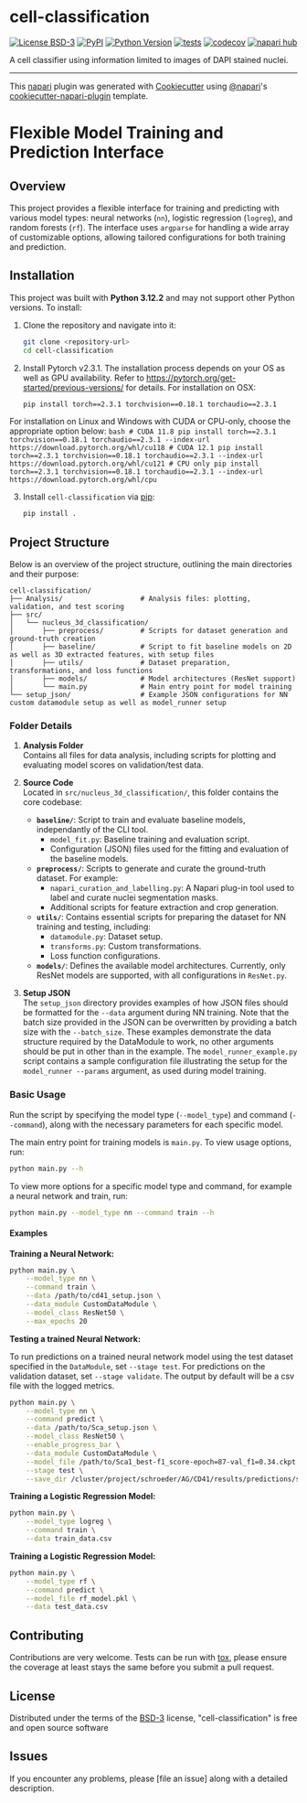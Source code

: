 # cell-classification

[![License BSD-3](https://img.shields.io/pypi/l/cell-classification.svg?color=green)](https://github.com/agreic/cell-classification/raw/main/LICENSE)
[![PyPI](https://img.shields.io/pypi/v/cell-classification.svg?color=green)](https://pypi.org/project/cell-classification)
[![Python Version](https://img.shields.io/pypi/pyversions/cell-classification.svg?color=green)](https://python.org)
[![tests](https://github.com/agreic/cell-classification/workflows/tests/badge.svg)](https://github.com/agreic/cell-classification/actions)
[![codecov](https://codecov.io/gh/agreic/cell-classification/branch/main/graph/badge.svg)](https://codecov.io/gh/agreic/cell-classification)
[![napari hub](https://img.shields.io/endpoint?url=https://api.napari-hub.org/shields/cell-classification)](https://napari-hub.org/plugins/cell-classification)

A cell classifier using information limited to images of DAPI stained nuclei.

----------------------------------

This [napari] plugin was generated with [Cookiecutter] using [@napari]'s [cookiecutter-napari-plugin] template.

<!--
Don't miss the full getting started guide to set up your new package:
https://github.com/napari/cookiecutter-napari-plugin#getting-started

and review the napari docs for plugin developers:
https://napari.org/stable/plugins/index.html
-->

# Flexible Model Training and Prediction Interface

## Overview

This project provides a flexible interface for training and predicting with various model types: neural networks (`nn`), logistic regression (`logreg`), and random forests (`rf`). The interface uses `argparse` for handling a wide array of customizable options, allowing tailored configurations for both training and prediction.

## Installation

This project was built with **Python 3.12.2** and may not support other Python versions. To install:

1. Clone the repository and navigate into it:
    ```bash
    git clone <repository-url>
    cd cell-classification
    ```

2. Install Pytorch v2.3.1. The installation process depends on your OS as well as GPU availability. Refer to https://pytorch.org/get-started/previous-versions/ for details. For installation on OSX:
    ```bash
    pip install torch==2.3.1 torchvision==0.18.1 torchaudio==2.3.1
    ```

For installation on Linux and Windows with CUDA or CPU-only, choose the appropriate option below:
    ```bash
    # CUDA 11.8
    pip install torch==2.3.1 torchvision==0.18.1 torchaudio==2.3.1 --index-url https://download.pytorch.org/whl/cu118
    # CUDA 12.1
    pip install torch==2.3.1 torchvision==0.18.1 torchaudio==2.3.1 --index-url https://download.pytorch.org/whl/cu121
    # CPU only
    pip install torch==2.3.1 torchvision==0.18.1 torchaudio==2.3.1 --index-url https://download.pytorch.org/whl/cpu
    ```

3. Install `cell-classification` via [pip]:
    ```bash
    pip install .
    ```

## Project Structure

Below is an overview of the project structure, outlining the main directories and their purpose:

```
cell-classification/
├── Analysis/                   # Analysis files: plotting, validation, and test scoring
├── src/
│   └── nucleus_3d_classification/
│       ├── preprocess/         # Scripts for dataset generation and ground-truth creation
│       ├── baseline/           # Script to fit baseline models on 2D as well as 3D extracted features, with setup files
│       ├── utils/              # Dataset preparation, transformations, and loss functions
│       ├── models/             # Model architectures (ResNet support)
│       └── main.py             # Main entry point for model training
└── setup_json/                 # Example JSON configurations for NN custom datamodule setup as well as model_runner setup
```

### Folder Details

1. **Analysis Folder**  
   Contains all files for data analysis, including scripts for plotting and evaluating model scores on validation/test data.

2. **Source Code**  
   Located in `src/nucleus_3d_classification/`, this folder contains the core codebase:
   - **`baseline/`**: Script to train and evaluate baseline models, independantly of the CLI tool.
       - `model_fit.py`: Baseline training and evaluation script.
       - Configuration (JSON) files used for the fitting and evaluation of the baseline models.
   - **`preprocess/`**: Scripts to generate and curate the ground-truth dataset. For example:
       - `napari_curation_and_labelling.py`: A Napari plug-in tool used to label and curate nuclei segmentation masks.
       - Additional scripts for feature extraction and crop generation.
   - **`utils/`**: Contains essential scripts for preparing the dataset for NN training and testing, including:
       - `datamodule.py`: Dataset setup.
       - `transforms.py`: Custom transformations.
       - Loss function configurations.
   - **`models/`**: Defines the available model architectures. Currently, only ResNet models are supported, with all configurations in `ResNet.py`.

3. **Setup JSON**  
   The `setup_json` directory provides examples of how JSON files should be formatted for the `--data` argument during NN training. Note that the batch size provided in the JSON can be overwritten by providing a batch size with the `--batch_size`. These examples demonstrate the data structure required by the DataModule to work, no other arguments should be put in other than in the example. The `model_runner_example.py` script contains a sample configuration file illustrating the setup for the `model_runner --params` argument, as used during model training.

### Basic Usage

Run the script by specifying the model type (`--model_type`) and command (`--command`), along with the necessary parameters for each specific model.

The main entry point for training models is `main.py`. To view usage options, run:

```bash
python main.py --h
```

To view more options for a specific model type and command, for example a neural network and train, run:

```bash
python main.py --model_type nn --command train --h
```

#### Examples

**Training a Neural Network:**

```bash
python main.py \
    --model_type nn \
    --command train \
    --data /path/to/cd41_setup.json \
    --data_module CustomDataModule \
    --model_class ResNet50 \
    --max_epochs 20
```

**Testing a trained Neural Network:**

To run predictions on a trained neural network model using the test dataset specified in the `DataModule`, set `--stage test`. For predictions on the validation dataset, set `--stage validate`. The output by default will be a csv file with the logged metrics.

```bash
python main.py \
    --model_type nn \
    --command predict \
    --data /path/to/Sca_setup.json \
    --model_class ResNet50 \
    --enable_progress_bar \
    --data_module CustomDataModule \
    --model_file /path/to/Sca1_best-f1_score-epoch=87-val_f1=0.34.ckpt \
    --stage test \
    --save_dir /cluster/project/schroeder/AG/CD41/results/predictions/sca1/
```

**Training a Logistic Regression Model:**

```bash
python main.py \
    --model_type logreg \
    --command train \
    --data train_data.csv
```

**Training a Logistic Regression Model:**

```bash
python main.py \
    --model_type rf \
    --command predict \
    --model_file rf_model.pkl \
    --data test_data.csv
```

## Contributing

Contributions are very welcome. Tests can be run with [tox], please ensure
the coverage at least stays the same before you submit a pull request.

## License

Distributed under the terms of the [BSD-3] license,
"cell-classification" is free and open source software

## Issues

If you encounter any problems, please [file an issue] along with a detailed description.

[napari]: https://github.com/napari/napari
[Cookiecutter]: https://github.com/audreyr/cookiecutter
[@napari]: https://github.com/napari
[MIT]: http://opensource.org/licenses/MIT
[BSD-3]: http://opensource.org/licenses/BSD-3-Clause
[GNU GPL v3.0]: http://www.gnu.org/licenses/gpl-3.0.txt
[GNU LGPL v3.0]: http://www.gnu.org/licenses/lgpl-3.0.txt
[Apache Software License 2.0]: http://www.apache.org/licenses/LICENSE-2.0
[Mozilla Public License 2.0]: https://www.mozilla.org/media/MPL/2.0/index.txt
[cookiecutter-napari-plugin]: https://github.com/napari/cookiecutter-napari-plugin

[napari]: https://github.com/napari/napari
[tox]: https://tox.readthedocs.io/en/latest/
[pip]: https://pypi.org/project/pip/
[PyPI]: https://pypi.org/
